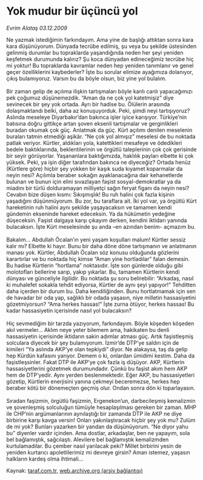 # Yok mudur bir üçüncü yol

*Evrim Alataş 03.12.2009*

<div class="yazi">Ne yazmak istediğimin farkındayım. Ama yine de başlığı attıktan sonra kara kara düşünüyorum. Dünyada tecrübe edilmiş, şu veya bu şekilde üstesinden gelinmiş durumlar bu topraklarda yaşandığında neden her şeyi yeniden keşfetmek durumunda kalırız? Şu koca dünyadan edineceğimiz tecrübe hiç mi yoktur! Bu topraklarda kavramlar neden hep yeniden tanımlanır ve genel geçer özelliklerini kaybederler? İşte bu sorular elimize ayağımıza dolanıyor, çıkış bulamıyoruz. Varsın bu da böyle olsun, biz yine yol bulalım. <br/><br/>Bir zaman gelip de açılıma ilişkin tartışmaları böyle kanlı canlı yapacağımızı pek çoğumuz düşünemezdik. “Aman da ne çok yol katetmişiz” diye sevinecek bir şey yok ortada. Ayrı bir hadise bu. Ölülerin arasında dolaşmaktandı belki, daha az konuşuyorduk. Peki, şimdi neyi tartışıyoruz? Aslında meseleye Diyarbakır’dan bakınca işler iyice karışıyor. Türkiye’nin batısına doğru gittikçe artan şoven eksenli tartışmalar ve gerginlikleri buradan okumak çok güç. Anlatmak da güç. Kürt açılımı denilen meselenin buraları tatmin etmediği aşikâr. “Ne çok yol almışız” meselesi de bu noktada patlak veriyor. Kürtler, aldıkları yola, katettikleri mesafeye ve ödedikleri bedele baktıklarında, beklentilerinin ve örgütlü taleplerinin çok çok gerisinde bir seyir görüyorlar. Yaşananlara baktığımızda, haklılık payları elbette ki çok yüksek. Peki, ya işin diğer tarafından bakınca ne diyeceğiz? Ortada henüz (Kürtlere göre) hiçbir şey yokken bir kaşık suda kıyamet koparmalar da neyin nesi? Açılımla beraber sokağın ayaklanacağına dair kehanetlerde bulunan ve bunun için elini sıvazlayan faşist sosyal-demokratlar ya da miadını bir türlü dolduramayan milliyetçi sağın feryat figanı da neyin nesi? Cevabın bize düşen kısmı: Sıkışmışlık! Bu ruh halini çok fazla kişinin yaşadığını düşünmüyorum. Bu zor, bu taraflara ait. İki yol var, ya örgütlü Kürt hareketinin ruh halini aynı şekilde yaşayacaksın ve tamamen kendi gündemin ekseninde hareket edeceksin. Ya da hükümetin yedeğine düşeceksin. Faşist dalgaya karşı çıkayım derken, kendini iktidarı yanında bulacaksın. İşte Kürt meselesinde şu anda –en azından benim- açmazım bu. <br/><br/>Bakalım... Abdullah Öcalan’ın yeni yaşam koşulları malum! Kürtler sessiz kalır mı? Elbette ki hayır. Bunu bir daha döne döne tartışmanın ve anlatmanın manası yok. Kürtler, Abdullah Öcalan söz konusu olduğunda gözlerini karartırlar ve bu noktada hiç kimse “Aman yine hortladılar” falan demesin. Bu hadise Kürtlerin “hortlama” noktasıdır. İşte son günlerde olduğu gibi molotofları bellerine sarıp, yakıp yıkarlar. Bu, tamamen Kürtlerin kendi dünyası ve günceliyle ilgilidir. Bu noktada şu soru belirebilir: “Arkadaş, nasıl ki muhalefet sokakla tehdit ediyorsa, Kürtler de aynı şeyi yapıyor!” Tehditten daha içerden bir durum bu. Daha kendiliğinden. Bunu hortlatmamak için sen de havadar bir oda yap, sağlıklı bir odada yaşasın, niye milletin hassasiyetini gözetmiyorsun? “Ama herkes hassas!” İşte zurna ötüyor, herkes hassas! Bu kadar hassasiyetin içerisinde nasıl yol bulacaksın? <br/><br/>Hiç sevmediğim bir tarzda yazıyorum, farkındayım. Böyle köşeden köşeden akıl vermeler... Aklım neye yeter bilemem ama, hakikaten bu denli hassasiyetin içerisinde iktidarın sakin adımlar atması güç. Artık faşistleşmiş solculara diyecek bir şey bulamıyorum. İzmir’de DTP’ye saldırı için de kimileri “Ya aslında AKP’ye olan tepkiydi” diyor. Ne alakaysa, taş da gelip hep Kürdün kafasını yarıyor. Demem o ki, onlardan ümidimi kestim. Daha da faşistleşsinler. Fakat DTP ile AKP’ye çok fazla iş düşüyor. AKP, Kürtlerin hassasiyetlerini gözetmek durumundadır. Çünkü bu faşist akım hem AKP hem de DTP’yedir. Aynı yerden beslenmektedir. Eğer AKP, bu hassasiyetleri gözetip, Kürtlerin enerjisini yanına çekmeyi beceremezse, herkes hep beraber kötü bir dönemeçten geçmiş olur. Ondan sonra dön ki toparlayasın. <br/><br/>Sıradan faşizmin, örgütlü faşizmin, Ergenekon’un, darbecileşmiş kemalizmin ve şovenleşmiş solculuğun tümüyle hesaplaşılması gereken bir zaman. MHP ile CHP’nin argümanlarının aynılaştığı bir zamanda DTP ile AKP ne diye birbirine karşı kavga versin! Onları yakınlaştıracak hiçbir şey yok mu? Zulüm de mi yok? Bunları yazarken bir yandan da düşünüyorum. “Ne diyor yahu bu” diyenler vardır içinden. Ama dostlar, arkadaşlar, ben ne yapayım, sola bel bağlamıştık, sağcılaştı. Alevilere bel bağlamıştık kemalizmden kurtulamadılar. Bu çember nasıl yarılacak peki? Millet birbirini yesin de yeniden kurtarıcı apoletlilerimiz mi devreye girsin? Aman istemez, yaşasın halkların kardeş olma ihtimali... </div>

Kaynak: [taraf.com.tr](http://taraf.com.tr:80/makale/8830.htm), [web.archive.org (arşiv bağlantısı)](http://web.archive.org/web/20100329040253/http://taraf.com.tr:80/makale/8830.htm)
